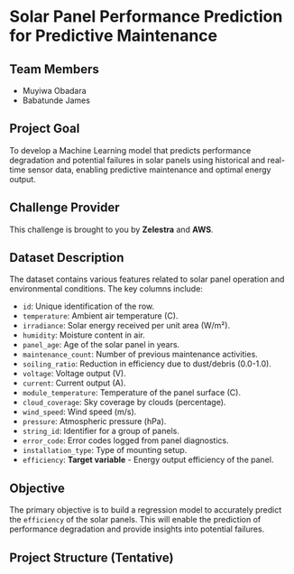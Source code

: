 # Solar Panel Performance Prediction for Predictive Maintenance

## Team Members
* Muyiwa Obadara
* Babatunde James

## Project Goal
To develop a Machine Learning model that predicts performance degradation and potential failures in solar panels using historical and real-time sensor data, enabling predictive maintenance and optimal energy output.

## Challenge Provider
This challenge is brought to you by **Zelestra** and **AWS**.

## Dataset Description
The dataset contains various features related to solar panel operation and environmental conditions. The key columns include:

* `id`: Unique identification of the row.
* `temperature`: Ambient air temperature (C).
* `irradiance`: Solar energy received per unit area (W/m²).
* `humidity`: Moisture content in air.
* `panel_age`: Age of the solar panel in years.
* `maintenance_count`: Number of previous maintenance activities.
* `soiling_ratio`: Reduction in efficiency due to dust/debris (0.0-1.0).
* `voltage`: Voltage output (V).
* `current`: Current output (A).
* `module_temperature`: Temperature of the panel surface (C).
* `cloud_coverage`: Sky coverage by clouds (percentage).
* `wind_speed`: Wind speed (m/s).
* `pressure`: Atmospheric pressure (hPa).
* `string_id`: Identifier for a group of panels.
* `error_code`: Error codes logged from panel diagnostics.
* `installation_type`: Type of mounting setup.
* `efficiency`: **Target variable** - Energy output efficiency of the panel.

## Objective
The primary objective is to build a regression model to accurately predict the `efficiency` of the solar panels. This will enable the prediction of performance degradation and provide insights into potential failures.

## Project Structure (Tentative)
